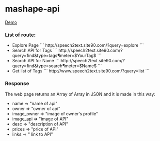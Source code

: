 # mashape-api


<a href="http://speech2text.site90.com/?query=explore" >Demo</a>

<h3>List of route:</h3>
 <ul>

<li> Explore Page ``` http://speech2text.site90.com/?query=explore ```</li>

<li>Search API for Tags ``` http://speech2text.site90.com/?query=find&type=tags&parameter=$YourTag$ ```</li>

<li>Search API for Name ``` http://speech2text.site90.com/?query=find&type=search&parameter=$Name$ ```</li>

<li>Get list of Tags ```  http://www.speech2text.site90.com/?query=list ``` </li>
</ul>



<h3>Response</h3>
The web page returns an Array of Array in JSON and it is made in this way:
<ul>

<li> name => "name of api"</li>

<li> owner => "owner of api" </li>

<li> image_owner => "image of owner's profile" </li>

<li> image_api => "image of API" </li>

<li> desc => "description of API" </li>

<li> prices => "price of API" </li>

<li> links => " link to API" </li>


</ul>
